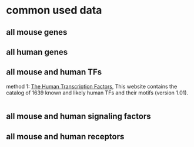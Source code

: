 # common used data

## all mouse genes

## all human genes

## all mouse and human TFs
method 1: [The Human Transcription Factors](http://humantfs.ccbr.utoronto.ca/), This website contains the catalog of 1639 known and likely human TFs and their motifs (version 1.01).
```r

```

## all mouse and human signaling factors

## all mouse and human receptors

